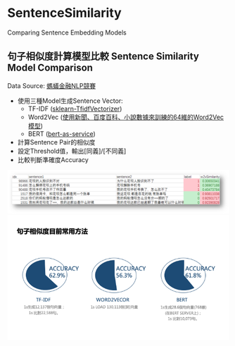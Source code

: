 # SentenceSimilarity
Comparing Sentence Embedding Models

## 句子相似度計算模型比較 Sentence Similarity Model Comparison

Data Source: [螞蟻金融NLP競賽](https://dc.cloud.alipay.com/index?click_from=MAIL&_bdType=acafbbbiahdahhadhiih#/topic/intro?id=3)

- 使用三種Model生成Sentence Vector:
	- TF-IDF ([sklearn-TfidfVectorizer](https://scikit-learn.org/stable/modules/generated/sklearn.feature_extraction.text.TfidfVectorizer.html))
	- Word2Vec ([使用新聞、百度百科、小說數據來訓練的64維的Word2Vec模型](https://www.floydhub.com/cliffk321/datasets/news_12g_baidubaike_20g_novel_90g_embedding_64bin))
	- BERT ([bert-as-service](https://github.com/hanxiao/bert-as-service))
- 計算Sentence Pair的相似度
- 設定Threshold值，輸出[同義]/[不同義]
- 比較判斷準確度Accuracy

![alt text](SentenceSimilarityCalculate.png "TFIDF")
![alt text](句子相似度比較.png "SentSimilar")